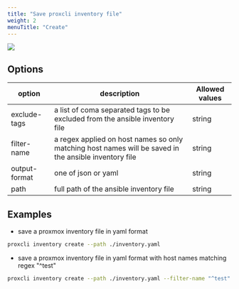 ```yaml
---
title: "Save proxcli inventory file"
weight: 2 
menuTitle: "Create"
---
```



![](/images/proxcli_inventory_save_help.png)

## Options

|option|description|Allowed values|
|---|---|---|
|exclude-tags|a list of coma separated tags to be excluded from the ansible inventory file|string|
|filter-name|a regex applied on host names so only matching host names will be saved in the ansible inventory file|string|
|output-format|one of json or yaml|string|
|path|full path of the ansible inventory file|string|

## Examples

- save a proxmox inventory file in yaml format

```bash
proxcli inventory create --path ./inventory.yaml
```

- save a proxmox inventory file in yaml format with host names matching regex "^test"

```bash
proxcli inventory create --path ./inventory.yaml --filter-name "^test"
```
